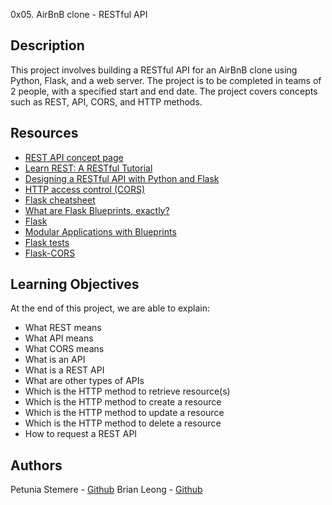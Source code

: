  0x05. AirBnB clone - RESTful API

## Description
This project involves building a RESTful API for an AirBnB clone using Python, Flask, and a web server. The project is to be completed in teams of 2 people, with a specified start and end date. The project covers concepts such as REST, API, CORS, and HTTP methods.

## Resources
- [REST API concept page](https://en.wikipedia.org/wiki/Representational_state_transfer)
- [Learn REST: A RESTful Tutorial](https://www.restapitutorial.com/)
- [Designing a RESTful API with Python and Flask](https://realpython.com/flask-connexion-rest-api/)
- [HTTP access control (CORS)](https://developer.mozilla.org/en-US/docs/Web/HTTP/CORS)
- [Flask cheatsheet](https://www.shortcutfoo.com/app/dojos/flask)
- [What are Flask Blueprints, exactly?](https://flask.palletsprojects.com/en/2.0.x/blueprints/)
- [Flask](https://flask.palletsprojects.com/en/2.0.x/)
- [Modular Applications with Blueprints](https://flask.palletsprojects.com/en/2.0.x/blueprints/)
- [Flask tests](https://flask.palletsprojects.com/en/2.0.x/testing/)
- [Flask-CORS](https://flask-cors.readthedocs.io/en/latest/)

## Learning Objectives
At the end of this project, we are able to explain:
- What REST means
- What API means
- What CORS means
- What is an API
- What is a REST API
- What are other types of APIs
- Which is the HTTP method to retrieve resource(s)
- Which is the HTTP method to create a resource
- Which is the HTTP method to update a resource
- Which is the HTTP method to delete a resource
- How to request a REST API


## Authors
Petunia Stemere - [Github](https://github.com/Petuniapet) 
Brian Leong - [Github](https://github.com/BrianScotty)


